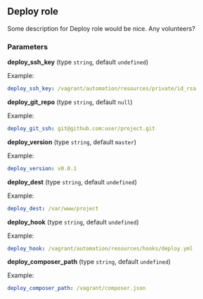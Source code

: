 ## Deploy role

Some description for Deploy role would be nice. Any volunteers?

### Parameters

**deploy_ssh_key** (type `string`, default `undefined`)

Example:
```yaml
deploy_ssh_key: /vagrant/automation/resources/private/id_rsa
```

**deploy_git_repo** (type `string`, default `null`)

Example:
```yaml
deploy_git_ssh: git@github.com:user/project.git
```

**deploy_version** (type `string`, default `master`)

Example:
```yaml
deploy_version: v0.0.1
```

**deploy_dest** (type `string`, default `undefined`)

Example:
```yaml
deploy_dest: /var/www/project
```

**deploy_hook** (type `string`, default `undefined`)

Example:
```yaml
deploy_hook: /vagrant/automation/resources/hooks/deploy.yml
```

**deploy_composer_path** (type `string`, default `undefined`)

Example:
```yaml
deploy_composer_path: /vagrant/composer.json
```